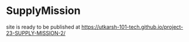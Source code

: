 # SupplyMission
site is ready to be published at https://utkarsh-101-tech.github.io/project-23-SUPPLY-MISSION-2/
